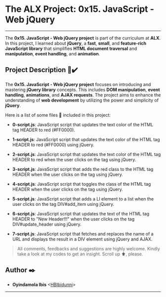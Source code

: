 # The ALX Project: 0x15. JavaScript - Web jQuery
----------

The __0x15. JavaScript - Web jQuery project__ is part of the curriculum at __ALX__. 
In this project, I learned about __jQuery__, a __fast__, __small__, and __feature-rich JavaScript library__ that simplifies 
__HTML document traversal__ and __manipulation__, __event handling__, and __animation__. 

## Project Description :briefcase::heavy_check_mark:

The __0x15. JavaScript - Web jQuery project__ focuses on introducing and mastering __jQuery library__ concepts. 
This includes __DOM manipulation__, __event handling__, __animations__, and __AJAX requests__. 
The project aims to enhance the understanding of __web development__ by utilizing the power and simplicity of __jQuery__.

Here is a list of some files :open_file_folder: included in this project:

* __0-script.js__: JavaScript script that updates the text color of the HTML tag HEADER to red (#FF0000).

* __1-script.js__: JavaScript script that updates the text color of the HTML tag HEADER to red (#FF0000) using jQuery.

* __2-script.js__: JavaScript script that updates the text color of the HTML tag HEADER to red when the user clicks on the tag using jQuery.

* __3-script.js__: JavaScript script that adds the red class to the HTML tag HEADER when the user clicks on the tag using jQuery.

* __4-script.js__: JavaScript script that toggles the class of the HTML tag HEADER when the user clicks on the tag using jQuery.

* __5-script.js__: JavaScript script that adds a LI element to a list when the user clicks on the tag DIV#add_item using jQuery.

* __6-script.js__: JavaScript script that updates the text of the HTML tag HEADER to "New Header!!!" when the user clicks on the tag DIV#update_header using jQuery.

* __7-script.js__: JavaScript script that fetches and replaces the name of a URL and displays the result in a DIV element using jQuery and AJAX.


> All comments, feedbacks and suggestions are highly welcome. Kindly take a look at my
codes to get an insight. Scroll up :arrow_up:, please.

##  Author :black_nib:
*  __Oyindamola Ibis__ <[HBIbidunni](https://github.com/HBIbidunni)>
---------
